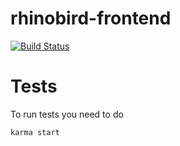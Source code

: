 rhinobird-frontend
==================

[![Build Status](https://travis-ci.org/rhinobird/rhinobird-web.svg?branch=master)](https://travis-ci.org/rhinobird/rhinobird-web)

# Tests

To run tests you need to do

```
karma start
```
